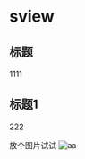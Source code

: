 # sview

## 标题
1111

## 标题1
222

放个图片试试
![aa](https://huihui_teresa.gitee.io/docs/image/backiee-25701.jpg)